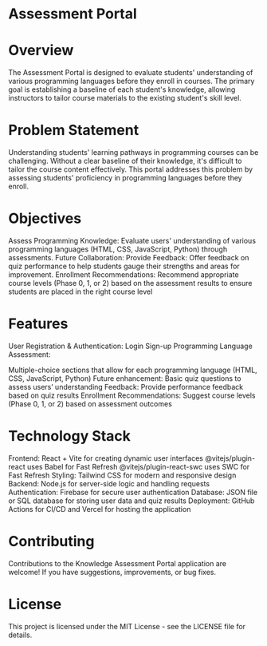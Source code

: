 # Assessment Portal

# Overview
The Assessment Portal is designed to evaluate students' understanding of various programming languages before they enroll in courses. The primary goal is establishing a baseline of each student's knowledge, allowing instructors to tailor course materials to the existing student's skill level. 

# Problem Statement
Understanding students' learning pathways in programming courses can be challenging. Without a clear baseline of their knowledge, it's difficult to tailor the course content effectively. This portal addresses this problem by assessing students' proficiency in programming languages before they enroll.

# Objectives
Assess Programming Knowledge: Evaluate users' understanding of various programming languages (HTML, CSS, JavaScript, Python) through assessments.
Future Collaboration: Provide Feedback: Offer feedback on quiz performance to help students gauge their strengths and areas for improvement.
Enrollment Recommendations: Recommend appropriate course levels (Phase 0, 1, or 2) based on the assessment results to ensure students are placed in the right course level

# Features
User Registration & Authentication:
Login
Sign-up
Programming Language Assessment:

Multiple-choice sections that allow for each programming language (HTML, CSS, JavaScript, Python)
Future enhancement: Basic quiz questions to assess users’ understanding
Feedback:
Provide performance feedback based on quiz results
Enrollment Recommendations:
Suggest course levels (Phase 0, 1, or 2) based on assessment outcomes

# Technology Stack
Frontend: React + Vite for creating dynamic user interfaces
@vitejs/plugin-react uses Babel for Fast Refresh
@vitejs/plugin-react-swc uses SWC for Fast Refresh
Styling: Tailwind CSS for modern and responsive design
Backend: Node.js for server-side logic and handling requests
Authentication: Firebase for secure user authentication
Database: JSON file or SQL database for storing user data and quiz results
Deployment: GitHub Actions for CI/CD and Vercel for hosting the application

# Contributing
Contributions to the Knowledge Assessment Portal application are welcome! If you have suggestions, improvements, or bug fixes. 

# License
This project is licensed under the MIT License - see the LICENSE file for details.




